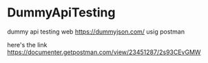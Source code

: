 # DummyApiTesting
dummy api testing web https://dummyjson.com/ usig postman

here's the link https://documenter.getpostman.com/view/23451287/2s93CEvGMW
